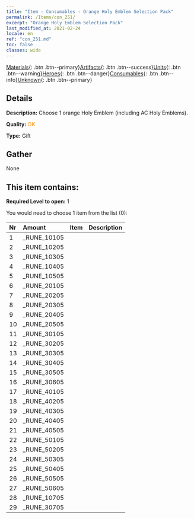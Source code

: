 ```yaml
---
title: "Item - Consumables - Orange Holy Emblem Selection Pack"
permalink: /Items/con_251/
excerpt: "Orange Holy Emblem Selection Pack"
last_modified_at: 2021-02-24
locale: en
ref: "con_251.md"
toc: false
classes: wide
---
```

 [Materials](/Items/){: .btn .btn--primary}[Artifacts](/Items/Artifacts/){: .btn .btn--success}[Units](/Items/Units/){: .btn .btn--warning}[Heroes](/Items/Heroes/){: .btn .btn--danger}[Consumables](/Items/Consumables/){: .btn .btn--info}[Unknown](/Items/Unknown/){: .btn .btn--primary}

## Details
 **Description:** Choose 1 orange Holy Emblem (including AC Holy Emblems).

 **Quality:** <span style="color: #FF8C00">OK</span>

 **Type:** Gift

## Gather

  None

## This item contains:

 **Required Level to open:** 1

 You would need to choose 1 item from the list (0):

  | Nr | Amount |     Item    | Description |
  |:---|:-------|:------------|:-----------:|
  | 1 | _RUNE_10105 | 
  | 2 | _RUNE_10205 | 
  | 3 | _RUNE_10305 | 
  | 4 | _RUNE_10405 | 
  | 5 | _RUNE_10505 | 
  | 6 | _RUNE_20105 | 
  | 7 | _RUNE_20205 | 
  | 8 | _RUNE_20305 | 
  | 9 | _RUNE_20405 | 
  | 10 | _RUNE_20505 | 
  | 11 | _RUNE_30105 | 
  | 12 | _RUNE_30205 | 
  | 13 | _RUNE_30305 | 
  | 14 | _RUNE_30405 | 
  | 15 | _RUNE_30505 | 
  | 16 | _RUNE_30605 | 
  | 17 | _RUNE_40105 | 
  | 18 | _RUNE_40205 | 
  | 19 | _RUNE_40305 | 
  | 20 | _RUNE_40405 | 
  | 21 | _RUNE_40505 | 
  | 22 | _RUNE_50105 | 
  | 23 | _RUNE_50205 | 
  | 24 | _RUNE_50305 | 
  | 25 | _RUNE_50405 | 
  | 26 | _RUNE_50505 | 
  | 27 | _RUNE_50605 | 
  | 28 | _RUNE_10705 | 
  | 29 | _RUNE_30705 | 
